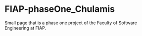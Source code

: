# FIAP-phaseOne_Chulamis
Small page that is a phase one project of the Faculty of Software Engineering at FIAP.
